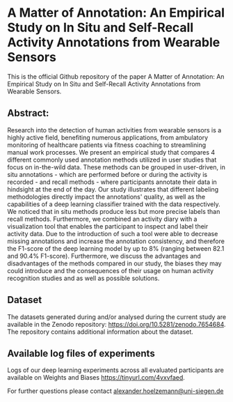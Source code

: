 # A Matter of Annotation: An Empirical Study on In Situ and Self-Recall Activity Annotations from Wearable Sensors

This is the official Github repository of the paper A Matter of Annotation: An Empirical Study on In Situ and Self-Recall Activity Annotations from Wearable Sensors.

## Abstract:
Research into the detection of human activities from wearable sensors is a highly active field, benefiting numerous applications, from ambulatory monitoring of healthcare patients via fitness coaching to streamlining manual work processes.
We present an empirical study that compares 4 different commonly used annotation methods utilized in user studies that focus on in-the-wild data. These methods can be grouped in user-driven, in situ annotations - which are performed before or during the activity is recorded - and recall methods - where participants annotate their data in hindsight at the end of the day.
Our study illustrates that different labeling methodologies directly impact the annotations' quality, as well as the capabilities of a deep learning classifier trained with the data respectively. 
We noticed that in situ methods produce less but more precise labels than recall methods. Furthermore, we combined an activity diary with a visualization tool that enables the participant to inspect and label their activity data. Due to the introduction of such a tool were able to decrease missing annotations and increase the annotation consistency, and therefore the F1-score of the deep learning model by up to 8% (ranging between 82.1 and 90.4% F1-score). 
Furthermore, we discuss the advantages and disadvantages of the methods compared in our study, the biases they may could introduce and the consequences of their usage on human activity recognition studies and as well as possible solutions.

## Dataset 
The datasets generated during and/or analysed during the current study are available in the Zenodo repository: https://doi.org/10.5281/zenodo.7654684.
The repository contains additional information about the dataset.

## Available log files of experiments
Logs of our deep learning experiments across all evaluated participants are available on Weights and Biases https://tinyurl.com/4vxvfaed.

For further questions please contact alexander.hoelzemann@uni-siegen.de
